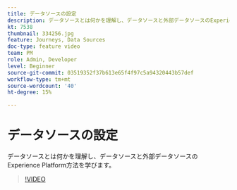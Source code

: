 ```yaml
---
title: データソースの設定
description: データソースとは何かを理解し、データソースと外部データソースのExperience Platform方法を学びます。
kt: 7538
thumbnail: 334256.jpg
feature: Journeys, Data Sources
doc-type: feature video
team: PM
role: Admin, Developer
level: Beginner
source-git-commit: 03519352f37b613e65f4f97c5a94320443b57def
workflow-type: tm+mt
source-wordcount: '40'
ht-degree: 15%

---
```



# データソースの設定

データソースとは何かを理解し、データソースと外部データソースのExperience Platform方法を学びます。

>[!VIDEO](https://video.tv.adobe.com/v/334256?quality=12)
